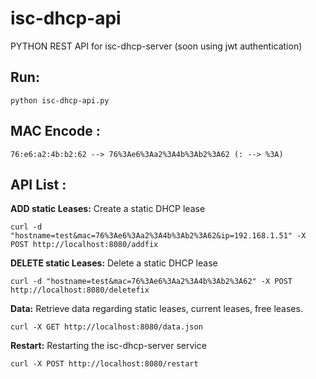 # isc-dhcp-api

PYTHON REST API for isc-dhcp-server (soon using jwt authentication)

Run:
----
    python isc-dhcp-api.py

MAC Encode :
---------
    76:e6:a2:4b:b2:62 --> 76%3Ae6%3Aa2%3A4b%3Ab2%3A62 (: --> %3A)

API List :
---------

**ADD static Leases:**
Create a static DHCP lease

    curl -d "hostname=test&mac=76%3Ae6%3Aa2%3A4b%3Ab2%3A62&ip=192.168.1.51" -X POST http://localhost:8080/addfix

**DELETE static Leases:**
Delete a static DHCP lease

    curl -d "hostname=test&mac=76%3Ae6%3Aa2%3A4b%3Ab2%3A62" -X POST http://localhost:8080/deletefix

**Data:**
Retrieve data regarding static leases, current leases, free leases.

    curl -X GET http://localhost:8080/data.json

**Restart:**
Restarting the isc-dhcp-server service

    curl -X POST http://localhost:8080/restart